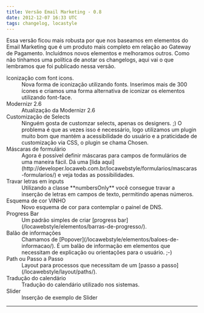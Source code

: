 ```yaml
---
title: Versão Email Marketing - 0.8
date: 2012-12-07 16:33 UTC
tags: changelog, locastyle
---
```


Essa versão ficou mais robusta por que nos baseamos em elementos do Email Marketing que é um produto mais completo em relação ao Gateway de Pagamento. Incluídmos novos elementos e melhoramos outros. Como não tínhamos uma política de anotar os changelogs, aqui vai o que lembramos que foi publicado nessa versão.

<dl>
<dt>Iconização com font icons.</dt>
<dd>Nova forma de iconização utilizando fonts. Inserimos mais de 300 ícones e criamos uma forma alternativa de iconizar os elementos utilizando font-face. </dd>

<dt>Modernizr 2.6</dt>
<dd>Atualização da Modernizr 2.6</dd>

<dt>Customização de Selects</dt>
<dd>Ninguém gosta de customzar selects, apenas os designers. ;) O problema é que as vezes isso é necessário, logo utilizamos um plugin muito bom que mantém a acessibilidade do usuário e a praticidade de customização via CSS, o plugin se chama Chosen.</dd>

<dt>Máscaras de formulário</dt>
<dd>Agora é possível definir máscaras para campos de formulários de uma maneira fácil. Dá uma [lida aqui](http://developer.locaweb.com.br/locawebstyle/formularios/mascaras-formularios/) e veja todas as possibilidades.</dd>

<dt>Travar letras em inputs</dt>
<dd>Utilizando a classe **numbersOnly** você consegue travar a inserção de letras em campos de texto, permitindo apenas números.</dd>

<dt>Esquema de cor VINHO</dt>
<dd>Novo esquema de cor para contemplar o painel de DNS.</dd>

<dt>Progress Bar</dt>
<dd>Um padrão simples de criar [progress bar](/locawebstyle/elementos/barras-de-progresso/).</dd>

<dt>Balão de informações</dt>
<dd>Chamamos de [Popover](/locawebstyle/elementos/baloes-de-informacao/). É um balão de informação em elementos que necessitam de explicação ou orientações para o usuário. ;-)</dd>

<dt>Path ou Passo a Passo</dt>
<dd>Layout para processos que necessitam de um [passo a passo](/locawebstyle/layout/paths/). </dd>

<dt>Tradução do calendário</dt>
<dd>Tradução do calendário utilizado nos sistemas.</dd>

<dt>Slider</dt>
<dd>Inserção de exemplo de Slider</dd>
</dl>

* * *